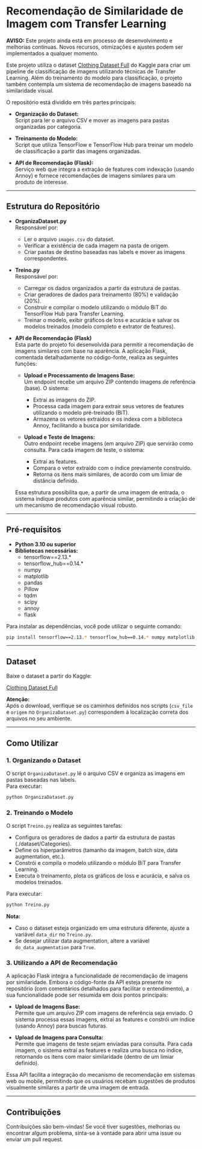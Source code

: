 # Recomendação de Similaridade de Imagem com Transfer Learning

**AVISO:** Este projeto ainda está em processo de desenvolvimento e melhorias contínuas. Novos recursos, otimizações e ajustes podem ser implementados a qualquer momento.

Este projeto utiliza o dataset [Clothing Dataset Full](https://www.kaggle.com/datasets/agrigorev/clothing-dataset-full) do Kaggle para criar um pipeline de classificação de imagens utilizando técnicas de Transfer Learning. Além do treinamento do modelo para classificação, o projeto também contempla um sistema de recomendação de imagens baseado na similaridade visual.

O repositório está dividido em três partes principais:

- **Organização do Dataset:**  
  Script para ler o arquivo CSV e mover as imagens para pastas organizadas por categoria.

- **Treinamento do Modelo:**  
  Script que utiliza TensorFlow e TensorFlow Hub para treinar um modelo de classificação a partir das imagens organizadas.

- **API de Recomendação (Flask):**  
  Serviço web que integra a extração de features com indexação (usando Annoy) e fornece recomendações de imagens similares para um produto de interesse.

---

## Estrutura do Repositório

- **OrganizaDataset.py**  
  Responsável por:  
  - Ler o arquivo `images.csv` do dataset.
  - Verificar a existência de cada imagem na pasta de origem.
  - Criar pastas de destino baseadas nas labels e mover as imagens correspondentes.

- **Treino.py**  
  Responsável por:  
  - Carregar os dados organizados a partir da estrutura de pastas.
  - Criar geradores de dados para treinamento (80%) e validação (20%).
  - Construir e compilar o modelo utilizando o módulo BiT do TensorFlow Hub para Transfer Learning.
  - Treinar o modelo, exibir gráficos de loss e acurácia e salvar os modelos treinados (modelo completo e extrator de features).

- **API de Recomendação (Flask)**  
  Esta parte do projeto foi desenvolvida para permitir a recomendação de imagens similares com base na aparência. A aplicação Flask, comentada detalhadamente no código-fonte, realiza as seguintes funções:
  
  - **Upload e Processamento de Imagens Base:**  
    Um endpoint recebe um arquivo ZIP contendo imagens de referência (base). O sistema:
    - Extrai as imagens do ZIP.
    - Processa cada imagem para extrair seus vetores de features utilizando o modelo pré-treinado (BiT).
    - Armazena os vetores extraídos e os indexa com a biblioteca Annoy, facilitando a busca por similaridade.

  - **Upload e Teste de Imagens:**  
    Outro endpoint recebe imagens (em arquivo ZIP) que servirão como consulta. Para cada imagem de teste, o sistema:
    - Extrai as features.
    - Compara o vetor extraído com o índice previamente construído.
    - Retorna os itens mais similares, de acordo com um limiar de distância definido.

  Essa estrutura possibilita que, a partir de uma imagem de entrada, o sistema indique produtos com aparência similar, permitindo a criação de um mecanismo de recomendação visual robusto.

---

## Pré-requisitos

- **Python 3.10 ou superior**
- **Bibliotecas necessárias:**
  - tensorflow==2.13.*
  - tensorflow_hub==0.14.*
  - numpy
  - matplotlib
  - pandas
  - Pillow
  - tqdm
  - scipy
  - annoy
  - flask

Para instalar as dependências, você pode utilizar o seguinte comando:

```bash
pip install tensorflow==2.13.* tensorflow_hub==0.14.* numpy matplotlib pandas Pillow tqdm scipy annoy flask
```

---

## Dataset

Baixe o dataset a partir do Kaggle:

[Clothing Dataset Full](https://www.kaggle.com/datasets/agrigorev/clothing-dataset-full)

**Atenção:**  
Após o download, verifique se os caminhos definidos nos scripts (`csv_file` e `origem` no `OrganizaDataset.py`) correspondem à localização correta dos arquivos no seu ambiente.

---

## Como Utilizar

### 1. Organizando o Dataset

O script `OrganizaDataset.py` lê o arquivo CSV e organiza as imagens em pastas baseadas nas labels.  
Para executar:

```bash
python OrganizaDataset.py
```

### 2. Treinando o Modelo

O script `Treino.py` realiza as seguintes tarefas:
- Configura os geradores de dados a partir da estrutura de pastas (./dataset/Categories).
- Define os hiperparâmetros (tamanho da imagem, batch size, data augmentation, etc.).
- Constrói e compila o modelo utilizando o módulo BiT para Transfer Learning.
- Executa o treinamento, plota os gráficos de loss e acurácia, e salva os modelos treinados.

Para executar:

```bash
python Treino.py
```

**Nota:**  
- Caso o dataset esteja organizado em uma estrutura diferente, ajuste a variável `data_dir` no `Treino.py`.  
- Se desejar utilizar data augmentation, altere a variável `do_data_augmentation` para `True`.

### 3. Utilizando a API de Recomendação

A aplicação Flask integra a funcionalidade de recomendação de imagens por similaridade. Embora o código-fonte da API esteja presente no repositório (com comentários detalhados para facilitar o entendimento), a sua funcionalidade pode ser resumida em dois pontos principais:

- **Upload de Imagens Base:**  
  Permite que um arquivo ZIP com imagens de referência seja enviado. O sistema processa essas imagens, extrai as features e constrói um índice (usando Annoy) para buscas futuras.

- **Upload de Imagens para Consulta:**  
  Permite que imagens de teste sejam enviadas para consulta. Para cada imagem, o sistema extrai as features e realiza uma busca no índice, retornando os itens com maior similaridade (dentro de um limiar definido).

Essa API facilita a integração do mecanismo de recomendação em sistemas web ou mobile, permitindo que os usuários recebam sugestões de produtos visualmente similares a partir de uma imagem de entrada.

---

## Contribuições

Contribuições são bem-vindas! Se você tiver sugestões, melhorias ou encontrar algum problema, sinta-se à vontade para abrir uma issue ou enviar um pull request.

